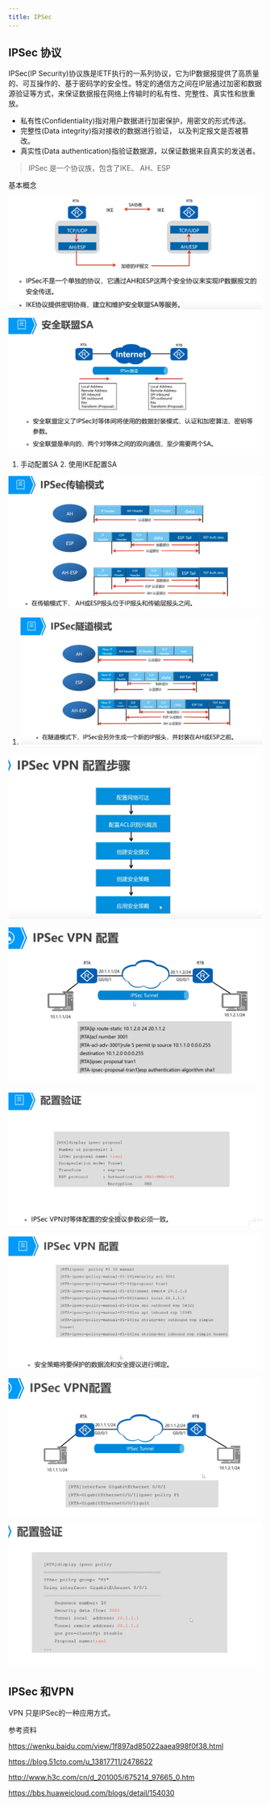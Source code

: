 ```yaml
---
title: IPSec
---
```




## IPSec 协议

IPSec(IP Security)协议族是IETF执行的一系列协议，它为IP数据报提供了高质量的、可互操作的、基于密码学的安全性。特定的通信方之间在IP层通过加密和数据源验证等方式，来保证数据报在网络上传输时的私有性、完整性、真实性和放重放。

- 私有性(Confidentiality)指对用户数据进行加密保护，用密文的形式传送。
- 完整性(Data integrity)指对接收的数据进行验证， 以及判定报文是否被篡改。
- 真实性(Data authentication)指验证数据源，以保证数据来自真实的发送者。



> IPSec 是一个协议族，包含了IKE、 AH、ESP







基本概念



![image-20210912135918439](ipsec/image-20210912135918439.png)



![image-20210912135941525](ipsec/image-20210912135941525.png)



1. 手动配置SA 2. 使用IKE配置SA



![image-20210912140057668](ipsec/image-20210912140057668.png)

1. ![image-20210912140037376](ipsec/image-20210912140037376.png)





![image-20210912140311780](ipsec/image-20210912140311780.png)









  ![image-20210912140446446](ipsec/image-20210912140446446.png)

![image-20210912140517074](ipsec/image-20210912140517074.png)



![image-20210912140544155](ipsec/image-20210912140544155.png)







![image-20210912140707305](ipsec/image-20210912140707305.png)





![image-20210912140724081](ipsec/image-20210912140724081.png)

## IPSec 和VPN

VPN 只是IPSec的一种应用方式。









参考资料

https://wenku.baidu.com/view/1f897ad85022aaea998f0f38.html

https://blog.51cto.com/u_13817711/2478622

http://www.h3c.com/cn/d_201005/675214_97665_0.htm



https://bbs.huaweicloud.com/blogs/detail/154030